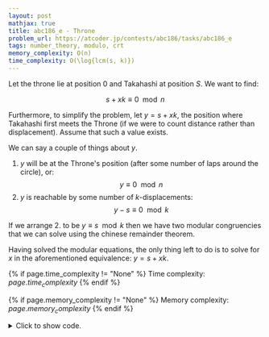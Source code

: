 ```yaml
---
layout: post
mathjax: true
title: abc186_e - Throne
problem_url: https://atcoder.jp/contests/abc186/tasks/abc186_e
tags: number_theory, modulo, crt
memory_complexity: O(n)
time_complexity: O(\log{lcm(s, k)})
---
```


Let the throne lie at position $0$ and Takahashi at position $S$. We want to
find:

$$ s + xk \equiv 0 \mod n $$

Furthermore, to simplify the problem, let $y = s + xk$, the position where
Takahashi first meets the Throne (if we were to count distance rather than
displacement). Assume that such a value exists.

We can say a couple of things about $y$.
1. $y$ will be at the Throne's position (after some number of laps around the
circle), or: $$y \equiv 0 \mod n$$
2. $y$ is reachable by some number of $k$-displacements: $$y - s \equiv 0
\mod k$$

If we arrange 2. to be $y \equiv s \mod k$ then we have two modular
congruencies that we can solve using the chinese remainder theorem.

Having solved the modular equations, the only thing left to do is to solve
for $x$ in the aforementioned equivalence: $y=s+xk$.


{% if page.time_complexity != "None" %}
Time complexity: ${{ page.time_complexity }}$
{% endif %}

{% if page.memory_complexity != "None" %}
Memory complexity: ${{ page.memory_complexity }}$
{% endif %}

<details>
<summary>
<p style="display:inline">Click to show code.</p>
</summary>
```cpp
{% raw %}
using namespace std;
using ll = long long;
ll solve(ll n, ll s, ll k)
{
    auto [y, z] = atcoder::crt({0, s}, {n, k});
    if (z == 0)
        return -1;
    if (y < s)
        y += z;
    return (y - s) / k;
}
int main(void)
{
    ios::sync_with_stdio(false), cin.tie(NULL);
    int t;
    cin >> t;
    while (t--)
    {
        ll n, s, k;
        cin >> n >> s >> k;
        cout << solve(n, s, k) << endl;
    }
    return 0;
}

{% endraw %}
```
</details>

